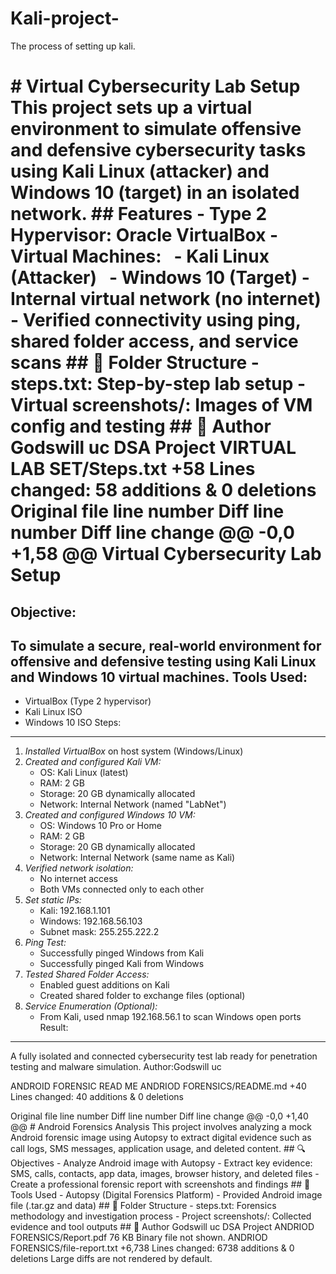 # Kali-project-
The process of setting up kali.

\# Virtual Cybersecurity Lab Setup
This project sets up a virtual environment to simulate offensive and defensive cybersecurity tasks using Kali Linux (attacker) and Windows 10 (target) in an isolated network.
\##  Features
\- Type 2 Hypervisor: Oracle VirtualBox
\- Virtual Machines:
&nbsp; - Kali Linux (Attacker)
&nbsp; - Windows 10 (Target)
\- Internal virtual network (no internet)
\- Verified connectivity using ping, shared folder access, and service scans
\## 📁 Folder Structure
\- steps.txt: Step-by-step lab setup
\- Virtual screenshots/: Images of VM config and testing
\## 👤 Author
Godswill uc
DSA Project
‎VIRTUAL LAB SET/Steps.txt
+58
Lines changed: 58 additions & 0 deletions
Original file line number	Diff line number	Diff line change
@@ -0,0 +1,58 @@
Virtual Cybersecurity Lab Setup
===============================
Objective:
----------
To simulate a secure, real-world environment for offensive and defensive testing using Kali Linux and Windows 10 virtual machines.
Tools Used:
-----------
- VirtualBox (Type 2 hypervisor)
- Kali Linux ISO
- Windows 10 ISO 
Steps:
------
1. *Installed VirtualBox* on host system (Windows/Linux)
2. *Created and configured Kali VM:*
   - OS: Kali Linux (latest)
   - RAM: 2 GB
   - Storage: 20 GB dynamically allocated
   - Network: Internal Network (named "LabNet")
3. *Created and configured Windows 10 VM:*
   - OS: Windows 10 Pro or Home
   - RAM: 2 GB
   - Storage: 20 GB dynamically allocated
   - Network: Internal Network (same name as Kali)
4. *Verified network isolation:*
   - No internet access
   - Both VMs connected only to each other
5. *Set static IPs:*
   - Kali: 192.168.1.101
   - Windows: 192.168.56.103
   - Subnet mask: 255.255.222.2
6. *Ping Test:*
   - Successfully pinged Windows from Kali
   - Successfully pinged Kali from Windows
7. *Tested Shared Folder Access:*
   - Enabled guest additions on Kali
   - Created shared folder to exchange files (optional)
8. *Service Enumeration (Optional):*
   - From Kali, used nmap 192.168.56.1 to scan Windows open ports
Result:
--------
A fully isolated and connected cybersecurity test lab ready for penetration testing and malware simulation.
Author:Godswill uc

ANDROID FORENSIC READ ME
ANDRIOD FORENSICS/README.md
+40
Lines changed: 40 additions & 0 deletions


Original file line number	Diff line number	Diff line change
@@ -0,0 +1,40 @@
\# Android Forensics Analysis
This project involves analyzing a mock Android forensic image using Autopsy to extract digital evidence such as call logs, SMS messages, application usage, and deleted content.
\## 🔍 Objectives
\- Analyze Android image with Autopsy
\- Extract key evidence: SMS, calls, contacts, app data, images, browser history, and deleted files
\- Create a professional forensic report with screenshots and findings
\## 🧰 Tools Used
\- Autopsy (Digital Forensics Platform)
\- Provided Android image file (.tar.gz and data)
\## 📁 Folder Structure
\- steps.txt: Forensics methodology and investigation process
\- Project screenshots/: Collected evidence and tool outputs
\## 👤 Author
Godswill uc
DSA Project
‎ANDRIOD FORENSICS/Report.pdf
76 KB
Binary file not shown.
‎ANDRIOD FORENSICS/file-report.txt
+6,738
Lines changed: 6738 additions & 0 deletions
Large diffs are not rendered by default.
